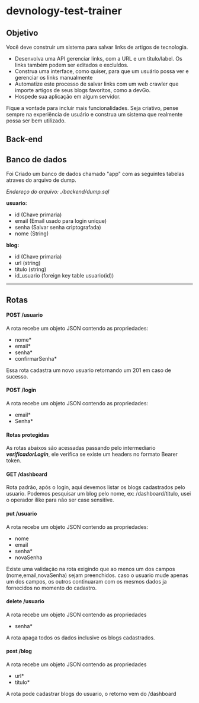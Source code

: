 # devnology-test-trainer

## Objetivo

Você deve construir um sistema para salvar links de artigos de tecnologia.

- Desenvolva uma API gerenciar links, com a URL e um título/label. Os links também podem ser editados e excluídos.
- Construa uma interface, como quiser, para que um usuário possa ver e gerenciar os links manualmente
- Automatize este processo de salvar links com um web crawler que importe artigos de seus blogs favoritos, como a devGo.
- Hospede sua aplicação em algum servidor.

Fique a vontade para incluir mais funcionalidades. Seja criativo, pense sempre na experiência de usuário e construa um sistema que realmente possa ser bem utilizado.

## Back-end

## Banco de dados

Foi Criado um banco de dados chamado "app" com as seguintes tabelas atraves do arquivo de dump.

_Endereço do arquivo: ./backend/dump.sql_

**usuario:**

- id (Chave primaria)
- email (Email usado para login unique)
- senha (Salvar senha criptografada)
- nome (String)

**blog:**

- id (Chave primaria)
- url (string)
- titulo (string)
- id_usuario (foreign key table usuario(id))

---

## Rotas

#### **POST /usuario**

A rota recebe um objeto JSON contendo as propriedades:

- nome\*
- email\*
- senha\*
- confirmarSenha\*

Essa rota cadastra um novo usuario retornando um 201 em caso de sucesso.

#### **POST /login**

A rota recebe um objeto JSON contendo as propriedades:

- email\*
- Senha\*

#### **Rotas protegidas**

As rotas abaixos são acessadas passando pelo intermediario **_verificadorLogin_**, ele verifica se existe um headers no formato Bearer token.

#### **GET /dashboard**

Rota padrão, após o login, aqui devemos listar os blogs cadastrados pelo usuario.
Podemos pesquisar um blog pelo nome, ex: /dashboard/titulo,
usei o operador ilike para não ser case sensitive.

#### **put /usuario**

A rota recebe um objeto JSON contendo as propriedades:

- nome
- email
- senha\*
- novaSenha

Existe uma validação na rota exigindo que ao menos um dos campos (nome,email,novaSenha) sejam preenchidos. caso o usuario mude apenas um dos campos, os outros continuaram com os mesmos dados ja fornecidos no momento do cadastro.

#### **delete /usuario**

A rota recebe um objeto JSON contendo as propriedades

- senha\*

A rota apaga todos os dados inclusive os blogs cadastrados.

#### **post /blog**

A rota recebe um objeto JSON contendo as propriedades

- url\*
- titulo\*

A rota pode cadastrar blogs do usuario, o retorno vem do /dashboard
